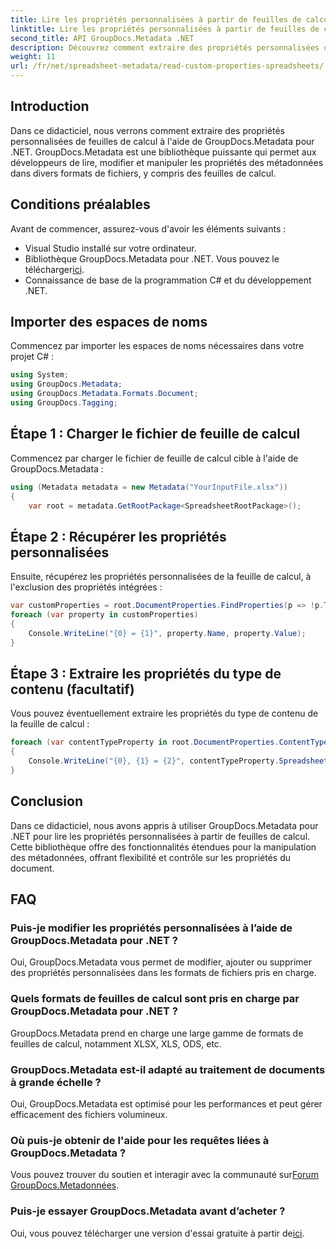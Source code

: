 ```yaml
---
title: Lire les propriétés personnalisées à partir de feuilles de calcul dans .NET
linktitle: Lire les propriétés personnalisées à partir de feuilles de calcul dans .NET
second_title: API GroupDocs.Metadata .NET
description: Découvrez comment extraire des propriétés personnalisées de feuilles de calcul à l'aide de GroupDocs.Metadata pour .NET. Améliorez la manipulation des métadonnées dans vos applications .NET.
weight: 11
url: /fr/net/spreadsheet-metadata/read-custom-properties-spreadsheets/
---
```

## Introduction
Dans ce didacticiel, nous verrons comment extraire des propriétés personnalisées de feuilles de calcul à l'aide de GroupDocs.Metadata pour .NET. GroupDocs.Metadata est une bibliothèque puissante qui permet aux développeurs de lire, modifier et manipuler les propriétés des métadonnées dans divers formats de fichiers, y compris des feuilles de calcul.
## Conditions préalables
Avant de commencer, assurez-vous d'avoir les éléments suivants :
- Visual Studio installé sur votre ordinateur.
-  Bibliothèque GroupDocs.Metadata pour .NET. Vous pouvez le télécharger[ici](https://releases.groupdocs.com/metadata/net/).
- Connaissance de base de la programmation C# et du développement .NET.

## Importer des espaces de noms
Commencez par importer les espaces de noms nécessaires dans votre projet C# :
```csharp
using System;
using GroupDocs.Metadata;
using GroupDocs.Metadata.Formats.Document;
using GroupDocs.Tagging;
```
## Étape 1 : Charger le fichier de feuille de calcul
Commencez par charger le fichier de feuille de calcul cible à l'aide de GroupDocs.Metadata :
```csharp
using (Metadata metadata = new Metadata("YourInputFile.xlsx"))
{
    var root = metadata.GetRootPackage<SpreadsheetRootPackage>();
```
## Étape 2 : Récupérer les propriétés personnalisées
Ensuite, récupérez les propriétés personnalisées de la feuille de calcul, à l'exclusion des propriétés intégrées :
```csharp
var customProperties = root.DocumentProperties.FindProperties(p => !p.Tags.Contains(Tags.Document.BuiltIn));
foreach (var property in customProperties)
{
    Console.WriteLine("{0} = {1}", property.Name, property.Value);
}
```
## Étape 3 : Extraire les propriétés du type de contenu (facultatif)
Vous pouvez éventuellement extraire les propriétés du type de contenu de la feuille de calcul :
```csharp
foreach (var contentTypeProperty in root.DocumentProperties.ContentTypeProperties.ToList())
{
    Console.WriteLine("{0}, {1} = {2}", contentTypeProperty.SpreadsheetPropertyType, contentTypeProperty.Name, contentTypeProperty.SpreadsheetPropertyValue);
}
```

## Conclusion
Dans ce didacticiel, nous avons appris à utiliser GroupDocs.Metadata pour .NET pour lire les propriétés personnalisées à partir de feuilles de calcul. Cette bibliothèque offre des fonctionnalités étendues pour la manipulation des métadonnées, offrant flexibilité et contrôle sur les propriétés du document.

## FAQ
### Puis-je modifier les propriétés personnalisées à l’aide de GroupDocs.Metadata pour .NET ?
Oui, GroupDocs.Metadata vous permet de modifier, ajouter ou supprimer des propriétés personnalisées dans les formats de fichiers pris en charge.
### Quels formats de feuilles de calcul sont pris en charge par GroupDocs.Metadata pour .NET ?
GroupDocs.Metadata prend en charge une large gamme de formats de feuilles de calcul, notamment XLSX, XLS, ODS, etc.
### GroupDocs.Metadata est-il adapté au traitement de documents à grande échelle ?
Oui, GroupDocs.Metadata est optimisé pour les performances et peut gérer efficacement des fichiers volumineux.
### Où puis-je obtenir de l'aide pour les requêtes liées à GroupDocs.Metadata ?
 Vous pouvez trouver du soutien et interagir avec la communauté sur[Forum GroupDocs.Metadonnées](https://forum.groupdocs.com/c/metadata/14).
### Puis-je essayer GroupDocs.Metadata avant d’acheter ?
 Oui, vous pouvez télécharger une version d'essai gratuite à partir de[ici](https://releases.groupdocs.com/).